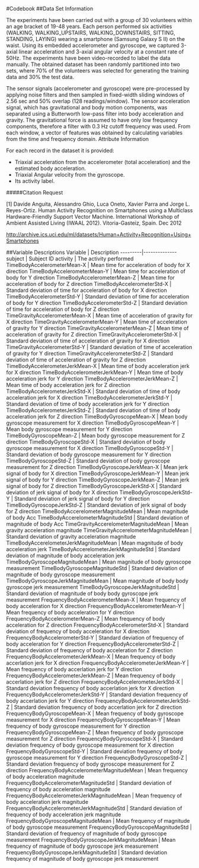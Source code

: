#Codebook
##Data Set Information

The experiments have been carried out with a group of 30 volunteers within an age bracket of 19-48 years. Each person performed six activities (WALKING, WALKING_UPSTAIRS, WALKING_DOWNSTAIRS, SITTING, STANDING, LAYING) wearing a smartphone (Samsung Galaxy S II) on the waist. Using its embedded accelerometer and gyroscope, we captured 3-axial linear acceleration and 3-axial angular velocity at a constant rate of 50Hz. The experiments have been video-recorded to label the data manually. The obtained dataset has been randomly partitioned into two sets, where 70% of the volunteers was selected for generating the training data and 30% the test data.

The sensor signals (accelerometer and gyroscope) were pre-processed by applying noise filters and then sampled in fixed-width sliding windows of 2.56 sec and 50% overlap (128 readings/window). The sensor acceleration signal, which has gravitational and body motion components, was separated using a Butterworth low-pass filter into body acceleration and gravity. The gravitational force is assumed to have only low frequency components, therefore a filter with 0.3 Hz cutoff frequency was used. From each window, a vector of features was obtained by calculating variables from the time and frequency domain.
Attribute Information

For each record in the dataset it is provided:

* Triaxial acceleration from the accelerometer (total acceleration) and the estimated body acceleration.
* Triaxial Angular velocity from the gyroscope.
* Its activity label.

#####Citation Request

[1] Davide Anguita, Alessandro Ghio, Luca Oneto, Xavier Parra and Jorge L. Reyes-Ortiz. Human Activity Recognition on Smartphones using a Multiclass Hardware-Friendly Support Vector Machine. International Workshop of Ambient Assisted Living (IWAAL 2012). Vitoria-Gasteiz, Spain. Dec 2012

http://archive.ics.uci.edu/ml/datasets/Human+Activity+Recognition+Using+Smartphones

##Variable Descriptions
Variable |	Description
---------|--------------
subject |	Subject ID
activity |	The activity performed
TimeBodyAccelerometerMean-X | 	Mean time for acceleration of body for X direction
TimeBodyAccelerometerMean-Y |	Mean time for acceleration of body for Y direction
TimeBodyAccelerometerMean-Z |	Mean time for acceleration of body for Z direction
TimeBodyAccelerometerStd-X |	Standard deviation of time for acceleration of body for X direction
TimeBodyAccelerometerStd-Y |	Standard deviation of time for acceleration of body for Y direction
TimeBodyAccelerometerStd-Z |	Standard deviation of time for acceleration of body for Z direction
TimeGravityAccelerometerMean-X | 	Mean time of acceleration of gravity for X direction
TimeGravityAccelerometerMean-Y | 	Mean time of acceleration of gravity for Y direction
TimeGravityAccelerometerMean-Z | 	Mean time of acceleration of gravity for Z direction
TimeGravityAccelerometerStd-X | 	Standard deviation of time of acceleration of gravity for X direction
TimeGravityAccelerometerStd-Y |  	Standard deviation of time of acceleration of gravity for Y direction
TimeGravityAccelerometerStd-Z | 	Standard deviation of time of acceleration of gravity for Z direction
TimeBodyAccelerometerJerkMean-X | 	Mean time of body acceleration jerk for X direction
TimeBodyAccelerometerJerkMean-Y | 	Mean time of body acceleration jerk for Y direction
TimeBodyAccelerometerJerkMean-Z | 	Mean time of body acceleration jerk for Z direction
TimeBodyAccelerometerJerkStd-X | 	Standard deviation of time of body acceleration jerk for X direction
TimeBodyAccelerometerJerkStd-Y | 	Standard deviation of time of body acceleration jerk for Y direction
TimeBodyAccelerometerJerkStd-Z |  	Standard deviation of time of body acceleration jerk for Z direction
TimeBodyGyroscopeMean-X | 	Mean body gyroscope measurement for X direction
TimeBodyGyroscopeMean-Y |  	Mean body gyroscope measurement for Y direction
TimeBodyGyroscopeMean-Z | 	Mean body gyroscope measurement for Z direction
TimeBodyGyroscopeStd-X |  	Standard deviation of body gyroscope measurement for X direction
TimeBodyGyroscopeStd-Y |  	Standard deviation of body gyroscope measurement for Y direction
TimeBodyGyroscopeStd-Z |  	Standard deviation of body gyroscope measurement for Z direction
TimeBodyGyroscopeJerkMean-X | 	Mean jerk signal of body for X direction
TimeBodyGyroscopeJerkMean-Y | 	Mean jerk signal of body for Y direction
TimeBodyGyroscopeJerkMean-Z |  	Mean jerk signal of body for Z direction
TimeBodyGyroscopeJerkStd-X |  	Standard deviation of jerk signal of body for X direction
TimeBodyGyroscopeJerkStd-Y | Standard deviation of jerk signal of body for Y direction
TimeBodyGyroscopeJerkStd-Z |	Standard deviation of jerk signal of body for Z direction
TimeBodyAccerelometerMagnitudeMean | 	Mean magnitude of body Acc
TimeBodyAccerelometerMagnitudeStd | 	Standard deviation of magnitude of body Acc
TimeGravityAccerelometerMagnitudeMean |	Mean gravity acceleration magnitude
TimeGravityAccerelometerMagnitudeMean |	Standard deviation of gravity acceleration magnitude
TimeBodyAccerelometerJerkMagnitudeMean | 	Mean magnitude of body acceleration jerk
TimeBodyAccerelometerJerkMagnitudeStd | 	Standard deviation of magnitude of body acceleration jerk
TimeBodyGyroscopeMagnitudeMean | 	Mean magnitude of body gyroscope measurement
TimeBodyGyroscopeMagnitudeStd | 	Standard deviation of magnitude of body gyroscope measurement
TimeBodyGyroscopeJerkMagnitudeMean |	Mean magnitude of body body gyroscope jerk measurement
TimeBodyGyroscopeJerkMagnitudeStd |	Standard deviation of magnitude of body body gyroscope jerk measurement
FrequencyBodyAccelerometerMean-X | 	Mean frequency of body acceleration for X direction
FrequencyBodyAccelerometerMean-Y | 	Mean frequency of body acceleration for Y direction
FrequencyBodyAccelerometerMean-Z | 	Mean frequency of body acceleration for Z direction
FrequencyBodyAccelerometerStd-X | 	Standard deviation of frequency of body acceleration for X direction
FrequencyBodyAccelerometerStd-Y | 	Standard deviation of frequency of body acceleration for Y direction
FrequencyBodyAccelerometerStd-Z | 	Standard deviation of frequency of body acceleration for Z direction
FrequencyBodyAccelerometerJerkMean-X | 	Mean frequency of body accerlation jerk for X direction
FrequencyBodyAccelerometerJerkMean-Y | 	Mean frequency of body accerlation jerk for Y direction
FrequencyBodyAccelerometerJerkMean-Z | 	Mean frequency of body accerlation jerk for Z direction
FrequencyBodyAccelerometerJerkStd-X | 	Standard deviation frequency of body accerlation jerk for X direction
FrequencyBodyAccelerometerJerkStd-Y | 	Standard deviation frequency of body accerlation jerk for Y direction
FrequencyBodyAccelerometerJerkStd-Z | 	Standard deviation frequency of body accerlation jerk for Z direction
FrequencyBodyGyroscopeMean-X | Mean frequency of body gyroscope measurement for X direction
FrequencyBodyGyroscopeMean-Y |	Mean frequency of body gyroscope measurement for Y direction
FrequencyBodyGyroscopeMean-Z |	Mean frequency of body gyroscope measurement for Z direction
FrequencyBodyGyroscopeStd-X |	Standard deviation frequency of body gyroscope measurement for X direction
FrequencyBodyGyroscopeStd-Y | 	Standard deviation frequency of body gyroscope measurement for Y direction
FrequencyBodyGyroscopeStd-Z | 	Standard deviation frequency of body gyroscope measurement for Z direction
FrequencyBodyAccelerometerMagnitudeMean |	Mean frequency of body acceleration magnitude
FrequencyBodyAccelerometerMagnitudeStd |	Standard deviation of frequency of body acceleration magnitude
FrequencyBodyAccelerometerJerkMagnitudeMean | 	Mean frequency of body acceleration jerk magnitude
FrequencyBodyAccelerometerJerkMagnitudeStd | 	Standard deviation of frequency of body acceleration jerk magnitude
FrequencyBodyGyroscopeMagnitudeMean |	Mean frequency of magnitude of body gyroscope measurement
FrequencyBodyGyroscopeMagnitudeStd | 	Standard deviation of frequency of magnitude of body gyroscope measurement
FrequencyBodyGyroscopeJerkMagnitudeMean | 	Mean frequency of magnitude of body gyroscope jerk measurement
FrequencyBodyGyroscopeJerkMagnitudeStd |	Standard deviation frequency of magnitude of body gyroscope jerk measurement
